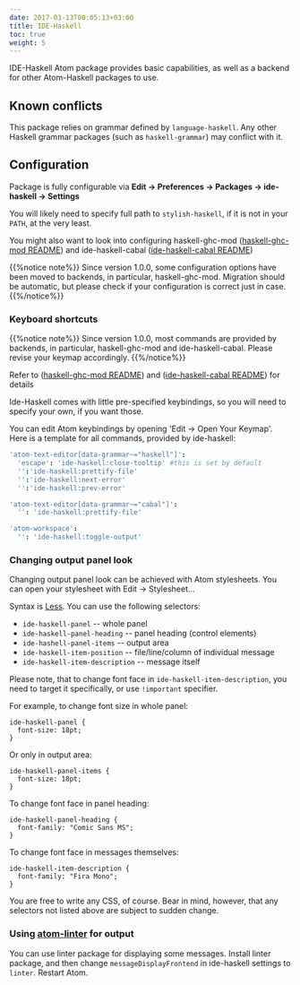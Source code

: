 ```yaml
---
date: 2017-03-13T00:05:13+03:00
title: IDE-Haskell
toc: true
weight: 5
---
```


IDE-Haskell Atom package provides basic capabilities, as well as a backend for other Atom-Haskell packages to use.

## Known conflicts

This package relies on grammar defined by `language-haskell`. Any other Haskell grammar packages (such as `haskell-grammar`) may conflict with it.

## Configuration

Package is fully configurable via **Edit → Preferences → Packages → ide-haskell
→ Settings**

You will likely need to specify full path to `stylish-haskell`, if it is not in
your `PATH`, at the very least.

You might also want to look into configuring haskell-ghc-mod ([haskell-ghc-mod README](https://github.com/atom-haskell/haskell-ghc-mod#haskell-ghc-mod-atom-package)) and ide-haskell-cabal ([ide-haskell-cabal README](https://github.com/atom-haskell/ide-haskell-cabal#ide-haskell-cabal-package))

{{%notice note%}}
Since version 1.0.0, some configuration options have been moved to
backends, in particular, haskell-ghc-mod. Migration should be automatic, but
please check if your configuration is correct just in case.
{{%/notice%}}

### Keyboard shortcuts

{{%notice note%}}
Since version 1.0.0, most commands are provided by
backends, in particular, haskell-ghc-mod and ide-haskell-cabal. Please revise
your keymap accordingly.
{{%/notice%}}

Refer to ([haskell-ghc-mod README](https://github.com/atom-haskell/haskell-ghc-mod#haskell-ghc-mod-atom-package)) and ([ide-haskell-cabal README](https://github.com/atom-haskell/ide-haskell-cabal#ide-haskell-cabal-package)) for details

Ide-Haskell comes with little pre-specified keybindings, so you will need to specify your own, if you want those.

You can edit Atom keybindings by opening 'Edit → Open Your Keymap'. Here is a template for all commands, provided by ide-haskell:

```cson
'atom-text-editor[data-grammar~="haskell"]':
  'escape': 'ide-haskell:close-tooltip' #this is set by default
  '':'ide-haskell:prettify-file'
  '':'ide-haskell:next-error'
  '':'ide-haskell:prev-error'

'atom-text-editor[data-grammar~="cabal"]':
  '': 'ide-haskell:prettify-file'

'atom-workspace':
  '': 'ide-haskell:toggle-output'
```

### Changing output panel look

Changing output panel look can be achieved with Atom stylesheets. You can open your stylesheet with Edit → Stylesheet...

Syntax is [Less](http://lesscss.org/). You can use the following selectors:

* `ide-haskell-panel` -- whole panel
* `ide-haskell-panel-heading` -- panel heading (control elements)
* `ide-hashell-panel-items` -- output area
* `ide-haskell-item-position` -- file/line/column of individual message
* `ide-haskell-item-description` -- message itself

Please note, that to change font face in `ide-haskell-item-description`, you need to target it specifically, or use `!important` specifier.

For example, to change font size in whole panel:

```less
ide-haskell-panel {
  font-size: 18pt;
}
```

Or only in output area:

```less
ide-haskell-panel-items {
  font-size: 18pt;
}
```

To change font face in panel heading:

```less
ide-haskell-panel-heading {
  font-family: "Comic Sans MS";
}
```

To change font face in messages themselves:

```less
ide-haskell-item-description {
  font-family: "Fira Mono";
}
```

You are free to write any CSS, of course. Bear in mind, however, that any selectors not listed above are subject to sudden change.

### Using [atom-linter](https://atom.io/packages/linter) for output

You can use linter package for displaying some messages. Install linter package, and then change `messageDisplayFrontend` in ide-haskell settings to `linter`. Restart Atom.
